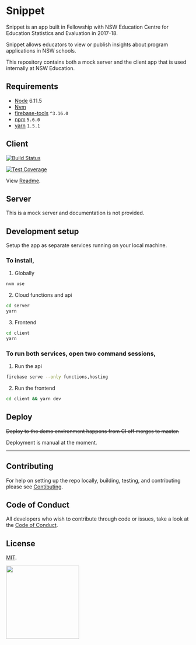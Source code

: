 # Snippet 

Snippet is an app built in Fellowship with NSW Education Centre for Education Statistics and Evaluation in 2017-18. 

Snippet allows educators to view or publish insights about program applications in NSW schools.

This repository contains both a mock server and the client app that is used internally at NSW Education. 


## Requirements

* [Node](https://nodejs.org/en/) 6.11.5
* [Nvm](https://github.com/creationix/nvm)
* [firebase-tools](https://www.npmjs.com/package/firebase-tools) `^3.16.0`
* [npm](http://npmjs.com/) `5.6.0`
* [yarn](https://yarnpkg.com) `1.5.1`


## Client 

[![Build Status](https://travis-ci.org/CodeforAustralia/cese-snippet.svg?branch=master&)](https://travis-ci.org/CodeforAustralia/cese-snippet)

[![Test Coverage](https://api.codeclimate.com/v1/badges/2092e91a51aa5a067495/test_coverage)](https://codeclimate.com/github/CodeforAustralia/cese-snippet/test_coverage)


View [Readme](https://github.com/CodeforAustralia/cese-snippet/blob/master/client/README.md). 


## Server 

This is a mock server and documentation is not provided. 


## Development setup

Setup the app as separate services running on your local machine.

### To install, 

1. Globally

```bash
nvm use
```

2. Cloud functions and api

```bash
cd server 
yarn
```

3. Frontend

```bash
cd client
yarn
```

### To run both services, open two command sessions, 

1. Run the api

```bash
firebase serve --only functions,hosting
```

2. Run the frontend

```bash
cd client && yarn dev
```


## Deploy

~~Deploy to the demo environment happens from CI off merges to master.~~

Deployment is manual at the moment.


---

## Contributing

For help on setting up the repo locally, building, testing, and contributing
please see [Contibuting](https://github.com/CodeforAustralia/standards/blob/master/templates/CONTRIBUTING.md).

## Code of Conduct

All developers who wish to contribute through code or issues, take a look at the
[Code of Conduct](https://github.com/CodeforAustralia/standards/blob/master/templates/CODE_OF_CONDUCT.md).

## License

[MIT](https://github.com/CodeforAustralia/cese-snippet/blob/master/LICENSE).


<img src="https://codeforaustralia.org/wp-content/uploads/2017/11/Main-Logo-Black-1.png" width="200" />

